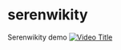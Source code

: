 # serenwikity
Serenwikity demo
[![Video Title](https://img.youtube.com/vi/wSrEgA7Bn0Y/0.jpg)](https://www.youtube.com/watch?v=wSrEgA7Bn0Y)
